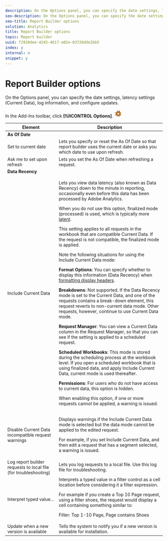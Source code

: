 ```yaml
---
description: On the Options panel, you can specify the date settings, latency settings (Current Data), log information, and configure updates.
seo-description: On the Options panel, you can specify the date settings, latency settings (Current Data), log information, and configure updates.
seo-title: Report Builder options
solution: Analytics
title: Report Builder options
topic: Report builder
uuid: f2920dee-4245-4617-a02e-03726dde2bb5
index: y
internal: n
snippet: y
---
```


# Report Builder options

On the Options panel, you can specify the date settings, latency settings (Current Data), log information, and configure updates.

In the Add-Ins toolbar, click **[!UICONTROL Options]**.  ![](assets/options_icon.png)

<table id="table_CFBE06044645468F8C883F2370C31F36"> 
 <thead> 
  <tr> 
   <th colname="col1" class="entry"> Element </th> 
   <th colname="col2" class="entry"> Description </th> 
  </tr> 
 </thead>
 <tbody> 
  <tr> 
   <td colspan="2"> <b> <span class="wintitle"> As Of Date</span> </b> </td> 
  </tr> 
  <tr> 
   <td colname="col1"> <span class="wintitle"> Set to current date</span> </td> 
   <td colname="col2">Lets you specify or reset the <span class="wintitle"> As Of Date</span> so that report builder uses the current date or asks you which date to use upon refresh. </td> 
  </tr> 
  <tr> 
   <td colname="col1"> <span class="wintitle"> Ask me to set upon refresh</span> </td> 
   <td colname="col2">Lets you set the <span class="wintitle"> As Of Date</span> when refreshing a request. </td> 
  </tr> 
  <tr> 
   <td colspan="2"> <b> <span class="wintitle"> Data Recency</span> </b> </td> 
  </tr> 
  <tr> 
   <td colname="col1"> <span class="wintitle"> Include Current Data</span> </td> 
   <td colname="col2"> <p>Lets you view data latency (also known as <span class="wintitle"> Data Recency</span>) down to the minute in reporting, occasionally even before this data has been processed by <span class="keyword"> Adobe Analytics</span>. </p> <p>When you do not use this option, <span class="term"> finalized mode</span> (processed) is used, which is typically more <a href="https://marketing.adobe.com/resources/help/en_US/reference/index.html?f=data_latency" format="https" scope="external"> latent</a>. </p> <p>This setting applies to all requests in the workbook that are compatible Current Data. If the request is not compatible, the finalized mode is applied. </p> <p>Note the following situations for using the <span class="wintitle"> Include Current Data</span> mode: </p> <p> <b>Format Options</b>: You can specify whether to display this information (Data Recency) when <a href="../../analyze/report-builder/layout/t-format-display-headers.md#task_45C7C4938C2C47FCB02634A1248AA831" format="dita" scope="local"> formatting display headers</a>. </p> <p> <b>Breakdowns</b>: Not supported. If the <span class="wintitle"> Data Recency</span> mode is set to the Current Data, and one of the requests contains a break-down element, this request reverts to non-current data mode. Other requests, however, continue to use Current Data mode. </p> <p> <b>Request Manager</b>: You can view a Current Data column in the Request Manager, so that you can see if the setting is applied to a scheduled request. </p> <p> <b>Scheduled Workbooks</b>: This mode is stored during the scheduling process at the workbook level. If you open a scheduled workbook that is using finalized data, and apply Include Current Data, current mode is used thereafter. </p> <p> <b>Permissions</b>: For users who do not have access to current data, this option is hidden. </p> <p>When enabling this option, if one or more requests cannot be applied, a warning is issued. </p> </td> 
  </tr> 
  <tr> 
   <td colname="col1"> Disable Current Data incompatible request warnings </td> 
   <td colname="col2"> <p>Displays warnings if the <span class="wintitle"> Include Current Data</span> mode is selected but the data mode cannot be applied to the edited request. </p> <p>For example, if you set<span class="wintitle"> Include Current Data</span>, and then edit a request that has a segment selected, a warning is issued. </p> </td> 
  </tr> 
  <tr> 
   <td colname="col1"> Log report builder requests to local file (for troubleshooting) </td> 
   <td colname="col2"> Lets you log requests to a local file. Use this log file for troubleshooting. </td> 
  </tr> 
  <tr> 
   <td colname="col1"> Interpret typed value... </td> 
   <td colname="col2">Interprets a typed value in a filter control as a cell location before considering it a filter expression. <p>For example if you create a Top 10 Page request, using a filter <span class="term"> shoes</span>, the request would display a cell containing something similar to: </p> <p><span class="codeph"> Filter: Top 1-10 Page, Page contains Shoes</span> </p> </td> 
  </tr> 
  <tr> 
   <td colname="col1"> Update when a new version is available </td> 
   <td colname="col2"> Tells the system to notify you if a new version is available for installation. </td> 
  </tr> 
 </tbody> 
</table>


